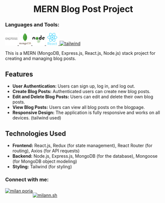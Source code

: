 <h1 align="center">MERN Blog Post Project</h1>



<h3 align="left">Languages and Tools:</h3>
<p align="left"> <a href="https://expressjs.com" target="_blank" rel="noreferrer"> <img src="https://raw.githubusercontent.com/devicons/devicon/master/icons/express/express-original-wordmark.svg" alt="express" width="40" height="40"/> </a> <a href="https://www.mongodb.com/" target="_blank" rel="noreferrer"> <img src="https://raw.githubusercontent.com/devicons/devicon/master/icons/mongodb/mongodb-original-wordmark.svg" alt="mongodb" width="40" height="40"/> </a> <a href="https://nodejs.org" target="_blank" rel="noreferrer"> <img src="https://raw.githubusercontent.com/devicons/devicon/master/icons/nodejs/nodejs-original-wordmark.svg" alt="nodejs" width="40" height="40"/> </a> <a href="https://reactjs.org/" target="_blank" rel="noreferrer"> <img src="https://raw.githubusercontent.com/devicons/devicon/master/icons/react/react-original-wordmark.svg" alt="react" width="40" height="40"/> </a> <a href="https://tailwindcss.com/" target="_blank" rel="noreferrer"> <img src="https://www.vectorlogo.zone/logos/tailwindcss/tailwindcss-icon.svg" alt="tailwind" width="40" height="40"/> </a> </p>


This is a MERN (MongoDB, Express.js, React.js, Node.js) stack project for creating and managing blog posts.

## Features

- **User Authentication:** Users can sign up, log in, and log out.
- **Create Blog Posts:** Authenticated users can create new blog posts.
- **Edit and Delete Blog Posts:** Users can edit and delete their own blog posts.
- **View Blog Posts:** Users can view all blog posts on the blogpage.
- **Responsive Design:** The application is fully responsive and works on all devices. (tailwind used)

## Technologies Used

- **Frontend:** React.js, Redux (for state management), React Router (for routing), Axios (for API requests)
- **Backend:** Node.js, Express.js, MongoDB (for the database), Mongoose (for MongoDB object modeling)
- **Styling:** Tailwind  (for styling)


<!-- <h3 align="left">Connect with me:</h3> -->
<h3 align="left">Connect with me:</h3>
<div style="display:flex; align-item:center; ">
  <a href="https://www.linkedin.com/in/milan-poria-095622241/" target="blank" class="mr-4"><img align="center" src="https://raw.githubusercontent.com/rahuldkjain/github-profile-readme-generator/master/src/images/icons/Social/linked-in-alt.svg" alt="milan poria" height="30" width="40" /></a>

  <a href="https://instagram.com/milann.sh" target="blank"><img align="center" src="https://raw.githubusercontent.com/rahuldkjain/github-profile-readme-generator/master/src/images/icons/Social/instagram.svg" alt="milann.sh" height="30" width="40" /></a>
</div>